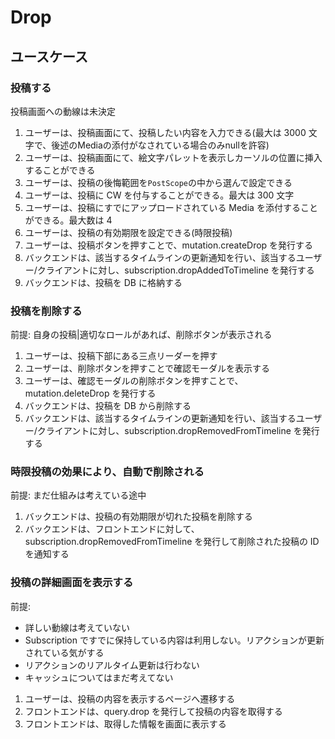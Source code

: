 # Drop

## ユースケース

### 投稿する

投稿画面への動線は未決定

1. ユーザーは、投稿画面にて、投稿したい内容を入力できる(最大は 3000 文字で、後述のMediaの添付がなされている場合のみnullを許容)
2. ユーザーは、投稿画面にて、絵文字パレットを表示しカーソルの位置に挿入することができる
3. ユーザーは、投稿の後悔範囲を`PostScope`の中から選んで設定できる
4. ユーザーは、投稿に CW を付与することができる。最大は 300 文字
5. ユーザーは、投稿にすでにアップロードされている Media を添付することができる。最大数は 4
6. ユーザーは、投稿の有効期限を設定できる(時限投稿)
7. ユーザーは、投稿ボタンを押すことで、mutation.createDrop を発行する
8. バックエンドは、該当するタイムラインの更新通知を行い、該当するユーザー/クライアントに対し、subscription.dropAddedToTimeline を発行する
9. バックエンドは、投稿を DB に格納する

### 投稿を削除する

前提: 自身の投稿|適切なロールがあれば、削除ボタンが表示される

1. ユーザーは、投稿下部にある三点リーダーを押す
2. ユーザーは、削除ボタンを押すことで確認モーダルを表示する
3. ユーザーは、確認モーダルの削除ボタンを押すことで、mutation.deleteDrop を発行する
4. バックエンドは、投稿を DB から削除する
5. バックエンドは、該当するタイムラインの更新通知を行い、該当するユーザー/クライアントに対し、subscription.dropRemovedFromTimeline を発行する

### 時限投稿の効果により、自動で削除される

前提: まだ仕組みは考えている途中

1. バックエンドは、投稿の有効期限が切れた投稿を削除する
2. バックエンドは、フロントエンドに対して、subscription.dropRemovedFromTimeline を発行して削除された投稿の ID を通知する

### 投稿の詳細画面を表示する

前提:

- 詳しい動線は考えていない
- Subscription ですでに保持している内容は利用しない。リアクションが更新されている気がする
- リアクションのリアルタイム更新は行わない
- キャッシュについてはまだ考えてない

1. ユーザーは、投稿の内容を表示するページへ遷移する
2. フロントエンドは、query.drop を発行して投稿の内容を取得する
3. フロントエンドは、取得した情報を画面に表示する
